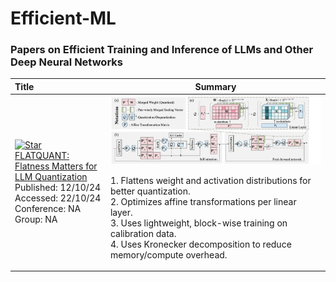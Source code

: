 # Efficient-ML

### Papers on Efficient Training and Inference of LLMs and Other Deep Neural Networks

| **Title** | **Summary** |
|:--|:----:|
| [![Star](https://img.shields.io/github/stars/ruikangliu/FlatQuant.svg?style=social&label=Star)](https://github.com/ruikangliu/FlatQuant)<br>[FLATQUANT: Flatness Matters for LLM Quantization](https://huggingface.co/papers/2410.09426)</br>Published: 12/10/24</br>Accessed: 22/10/24<br>Conference: NA<br>Group: NA|<img width="1200" alt="image" src="figures/image.png"> </br> <p align="left"> 1. Flattens weight and activation distributions for better quantization. </br> 2. Optimizes affine transformations per linear layer.</br> 3. Uses lightweight, block-wise training on calibration data.</br>4. Uses Kronecker decomposition to reduce memory/compute overhead.</br></p>


